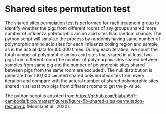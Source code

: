 # Shared sites permutation test

The shared sites permutation test is performed for each treatment group to identify whether the pigs from different rooms of any groups shared more number of influenza polymorphic amino acid sites than random chance. The python script will simulate the process by randomly having same number of polymorphic amino acid sites for each influenza coding region and sample as in the actual data for 100,000 times. 
During each iteration, we count the total number of polymorphic amino acid sites that shared in at least two pigs from different room (the number of polymorphic sites shared between samples from same pig and the number of polymorphic sites shared between pigs from the same room are excluded). The null distribution is generated by 100,000 counted shared polymorphic sites from every iteration and compare with the actural number of shared polymorphic sites shared in at least two pigs from different rooms to get the p-value.

The python script is adapted from https://github.com/blab/h5n1-cambodia/blob/master/figures/figure-5b-shared-sites-permutation-test.ipynb (Moncla et al., 2020).
